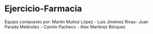 # Ejercicio-Farmacia
Equipo compuesto por: Martin Muñoz López - Luis Jiménez Rivas- Juan Parada Meléndez - Camilo Pacheco - Alex Martínez Bórquez
